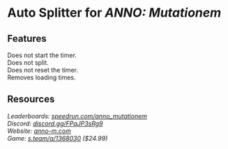 # Auto Splitter for ***ANNO: Mutationem***
## Features
Does not start the timer.  
Does not split.  
Does not reset the timer.  
Removes loading times.

## Resources
*Leaderboards: [speedrun.com/anno_mutationem](https://speedrun.com/anno_mutationem)*  
*Discord: [discord.gg/FPqJP3sRg9](https://discord.gg/FPqJP3sRg9)*  
*Website: [anno-m.com](https://anno-m.com)*  
*Game: [s.team/a/1368030](https://s.team/a/1368030) ($24.99)*